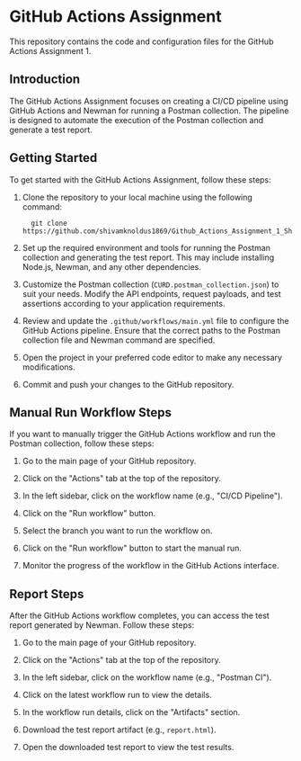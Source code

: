 # GitHub Actions Assignment

This repository contains the code and configuration files for the GitHub Actions Assignment 1.

## Introduction

The GitHub Actions Assignment focuses on creating a CI/CD pipeline using GitHub Actions and Newman for running a Postman collection. The pipeline is designed to automate the execution of the Postman collection and generate a test report.

## Getting Started

To get started with the GitHub Actions Assignment, follow these steps:

1. Clone the repository to your local machine using the following command:

         git clone https://github.com/shivamknoldus1869/Github_Actions_Assignment_1_Shivam.git

2. Set up the required environment and tools for running the Postman collection and generating the test report. This may include installing Node.js, Newman, and any other dependencies.

3. Customize the Postman collection (`CURD.postman_collection.json`) to suit your needs. Modify the API endpoints, request payloads, and test assertions according to your application requirements.

4. Review and update the `.github/workflows/main.yml` file to configure the GitHub Actions pipeline. Ensure that the correct paths to the Postman collection file and Newman command are specified.

5. Open the project in your preferred code editor to make any necessary modifications.

6. Commit and push your changes to the GitHub repository.

## Manual Run Workflow Steps

If you want to manually trigger the GitHub Actions workflow and run the Postman collection, follow these steps:

1. Go to the main page of your GitHub repository.

2. Click on the "Actions" tab at the top of the repository.

3. In the left sidebar, click on the workflow name (e.g., "CI/CD Pipeline").

4. Click on the "Run workflow" button.

5. Select the branch you want to run the workflow on.

6. Click on the "Run workflow" button to start the manual run.

7. Monitor the progress of the workflow in the GitHub Actions interface.

## Report Steps

After the GitHub Actions workflow completes, you can access the test report generated by Newman. Follow these steps:

1. Go to the main page of your GitHub repository.

2. Click on the "Actions" tab at the top of the repository.

3. In the left sidebar, click on the workflow name (e.g., "Postman CI").

4. Click on the latest workflow run to view the details.

5. In the workflow run details, click on the "Artifacts" section.

6. Download the test report artifact (e.g., `report.html`).

7. Open the downloaded test report to view the test results.
